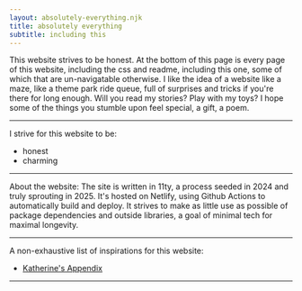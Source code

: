 ```yaml
---
layout: absolutely-everything.njk
title: absolutely everything 
subtitle: including this
---
```

This website strives to be honest. At the bottom of this page is every page of this website, including the css and readme, including this one, some of which that are un-navigatable otherwise. I like the idea of a website like a maze, like a theme park ride queue, full of surprises and tricks if you're there for long enough. Will you read my stories? Play with my toys? I hope some of the things you stumble upon feel special, a gift, a poem.   

---
I strive for this website to be: 
- honest 
- charming 

---
About the website: 
The site is written in 11ty, a process seeded in 2024 and truly sprouting in 2025. It's hosted on Netlify, using Github Actions to automatically build and deploy. It strives to make as little use as possible of package dependencies and outside libraries, a goal of minimal tech for maximal longevity. 

---

A non-exhaustive list of inspirations for this website: 
 - [Katherine's Appendix](https://kayserifserif.place/appendix/)

---


